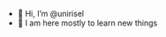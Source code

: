 - 👋 Hi, I’m @unirisel
- 👀 I am here mostly to learn new things

<!---
unirisel/unirisel is a ✨ special ✨ repository because its `README.md` (this file) appears on your GitHub profile.
You can click the Preview link to take a look at your changes.
--->
